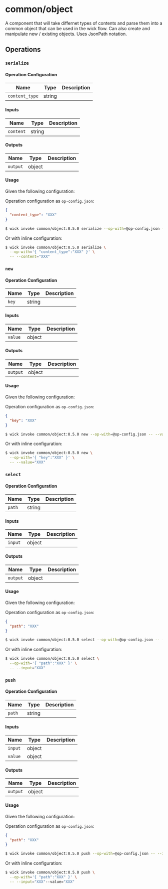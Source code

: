 # common/object

A component that will take differnet types of contents and parse them into a common object that can be used in the wick flow. Can also create and manipulate new / existing objects. Uses JsonPath notation.


## Operations

### `serialize`

#### Operation Configuration

| Name | Type | Description |
| ---- | ---- | ----------- |
| `content_type` | string |  |


#### Inputs

| Name | Type | Description |
| ---- | ---- | ----------- |
| `content` | string |  |


#### Outputs

| Name | Type | Description |
| ---- | ---- | ----------- |
| `output` | object |  |

#### Usage

Given the following configuration:

Operation configuration as `op-config.json`:

```json
{ 
  "content_type": "XXX"
}
```

```bash
$ wick invoke common/object:0.5.0 serialize --op-with=@op-config.json -- --content="XXX"
```

Or with inline configuration:

```bash
$ wick invoke common/object:0.5.0 serialize \
  --op-with='{ "content_type":"XXX" }' \
  -- --content="XXX"
```

### `new`

#### Operation Configuration

| Name | Type | Description |
| ---- | ---- | ----------- |
| `key` | string |  |


#### Inputs

| Name | Type | Description |
| ---- | ---- | ----------- |
| `value` | object |  |


#### Outputs

| Name | Type | Description |
| ---- | ---- | ----------- |
| `output` | object |  |

#### Usage

Given the following configuration:

Operation configuration as `op-config.json`:

```json
{ 
  "key": "XXX"
}
```

```bash
$ wick invoke common/object:0.5.0 new --op-with=@op-config.json -- --value="XXX"
```

Or with inline configuration:

```bash
$ wick invoke common/object:0.5.0 new \
  --op-with='{ "key":"XXX" }' \
  -- --value="XXX"
```

### `select`

#### Operation Configuration

| Name | Type | Description |
| ---- | ---- | ----------- |
| `path` | string |  |


#### Inputs

| Name | Type | Description |
| ---- | ---- | ----------- |
| `input` | object |  |


#### Outputs

| Name | Type | Description |
| ---- | ---- | ----------- |
| `output` | object |  |

#### Usage

Given the following configuration:

Operation configuration as `op-config.json`:

```json
{ 
  "path": "XXX"
}
```

```bash
$ wick invoke common/object:0.5.0 select --op-with=@op-config.json -- --input="XXX"
```

Or with inline configuration:

```bash
$ wick invoke common/object:0.5.0 select \
  --op-with='{ "path":"XXX" }' \
  -- --input="XXX"
```

### `push`

#### Operation Configuration

| Name | Type | Description |
| ---- | ---- | ----------- |
| `path` | string |  |


#### Inputs

| Name | Type | Description |
| ---- | ---- | ----------- |
| `input` | object |  |
| `value` | object |  |


#### Outputs

| Name | Type | Description |
| ---- | ---- | ----------- |
| `output` | object |  |

#### Usage

Given the following configuration:

Operation configuration as `op-config.json`:

```json
{ 
  "path": "XXX"
}
```

```bash
$ wick invoke common/object:0.5.0 push --op-with=@op-config.json -- --input="XXX"--value="XXX"
```

Or with inline configuration:

```bash
$ wick invoke common/object:0.5.0 push \
  --op-with='{ "path":"XXX" }' \
  -- --input="XXX"--value="XXX"
```

